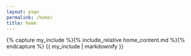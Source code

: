```yaml
---
layout: page
permalink: /home/
title: home
---
```


{% capture my_include %}{% include_relative home_content.md %}{% endcapture %}
{{ my_include | markdownify }}